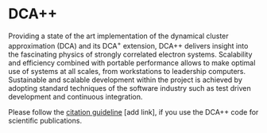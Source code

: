 # DCA++

Providing a state of the art implementation of the dynamical cluster approximation (DCA) and its DCA<sup>+</sup> extension, DCA++ delivers insight into the fascinating physics of strongly correlated electron systems. 
Scalability and efficiency combined with portable performance allows to make optimal use of systems at all scales, from workstations to leadership computers. 
Sustainable and scalable development within the project is achieved by adopting standard techniques of the software industry such as test driven development and continuous integration.

Please follow the [citation guideline](https://github.com/eth-cscs/DCA/blob/master/CITATION.md) [add link], if you use the DCA++ code for scientific publications.
